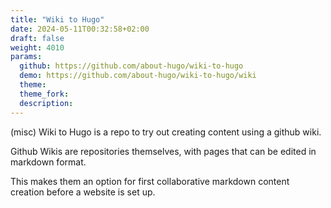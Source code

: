 ```yaml
---
title: "Wiki to Hugo"
date: 2024-05-11T00:32:58+02:00
draft: false
weight: 4010
params:
  github: https://github.com/about-hugo/wiki-to-hugo
  demo: https://github.com/about-hugo/wiki-to-hugo/wiki
  theme: 
  theme_fork: 
  description: 
---
```

(misc)
Wiki to Hugo is a repo to try out creating content using a github wiki.

Github Wikis are repositories themselves, with pages that can be edited in markdown
format. 

This makes them an option for first collaborative markdown content creation before
a website is set up.

